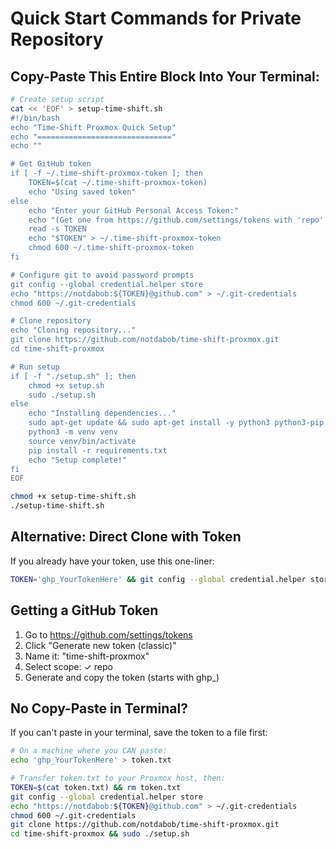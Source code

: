 # Quick Start Commands for Private Repository

## Copy-Paste This Entire Block Into Your Terminal:

```bash
# Create setup script
cat << 'EOF' > setup-time-shift.sh
#!/bin/bash
echo "Time-Shift Proxmox Quick Setup"
echo "=============================="
echo ""

# Get GitHub token
if [ -f ~/.time-shift-proxmox-token ]; then
    TOKEN=$(cat ~/.time-shift-proxmox-token)
    echo "Using saved token"
else
    echo "Enter your GitHub Personal Access Token:"
    echo "(Get one from https://github.com/settings/tokens with 'repo' scope)"
    read -s TOKEN
    echo "$TOKEN" > ~/.time-shift-proxmox-token
    chmod 600 ~/.time-shift-proxmox-token
fi

# Configure git to avoid password prompts
git config --global credential.helper store
echo "https://notdabob:${TOKEN}@github.com" > ~/.git-credentials
chmod 600 ~/.git-credentials

# Clone repository
echo "Cloning repository..."
git clone https://github.com/notdabob/time-shift-proxmox.git
cd time-shift-proxmox

# Run setup
if [ -f "./setup.sh" ]; then
    chmod +x setup.sh
    sudo ./setup.sh
else
    echo "Installing dependencies..."
    sudo apt-get update && sudo apt-get install -y python3 python3-pip python3-venv
    python3 -m venv venv
    source venv/bin/activate
    pip install -r requirements.txt
    echo "Setup complete!"
fi
EOF

chmod +x setup-time-shift.sh
./setup-time-shift.sh
```

## Alternative: Direct Clone with Token

If you already have your token, use this one-liner:

```bash
TOKEN='ghp_YourTokenHere' && git config --global credential.helper store && echo "https://notdabob:${TOKEN}@github.com" > ~/.git-credentials && chmod 600 ~/.git-credentials && git clone https://github.com/notdabob/time-shift-proxmox.git && cd time-shift-proxmox && sudo ./setup.sh
```

## Getting a GitHub Token

1. Go to https://github.com/settings/tokens
2. Click "Generate new token (classic)"
3. Name it: "time-shift-proxmox"
4. Select scope: ✓ repo
5. Generate and copy the token (starts with ghp_)

## No Copy-Paste in Terminal?

If you can't paste in your terminal, save the token to a file first:

```bash
# On a machine where you CAN paste:
echo 'ghp_YourTokenHere' > token.txt

# Transfer token.txt to your Proxmox host, then:
TOKEN=$(cat token.txt) && rm token.txt
git config --global credential.helper store
echo "https://notdabob:${TOKEN}@github.com" > ~/.git-credentials
chmod 600 ~/.git-credentials
git clone https://github.com/notdabob/time-shift-proxmox.git
cd time-shift-proxmox && sudo ./setup.sh
```